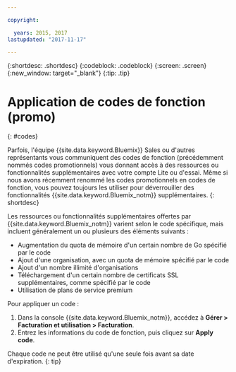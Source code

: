 ```yaml
---

copyright:

  years: 2015, 2017
lastupdated: "2017-11-17"

---
```


{:shortdesc: .shortdesc}
{:codeblock: .codeblock}
{:screen: .screen}
{:new_window: target="_blank"}
{:tip: .tip}

# Application de codes de fonction (promo)
{: #codes}

Parfois, l'équipe {{site.data.keyword.Bluemix}} Sales ou d'autres représentants vous communiquent des codes de fonction (précédemment nommés codes promotionnels) vous donnant accès à des ressources ou fonctionnalités supplémentaires avec votre compte Lite ou d'essai. Même si nous avons récemment renommé les codes promotionnels en codes de fonction, vous pouvez toujours les utiliser pour déverrouiller des fonctionnalités {{site.data.keyword.Bluemix_notm}} supplémentaires.
{: shortdesc}

Les ressources ou fonctionnalités supplémentaires offertes par {{site.data.keyword.Bluemix_notm}} varient selon le code spécifique, mais incluent généralement un ou plusieurs des éléments suivants :

  * Augmentation du quota de mémoire d'un certain nombre de Go spécifié par le code
  * Ajout d'une organisation, avec un quota de mémoire spécifié par le code
  * Ajout d'un nombre illimité d'organisations
  * Téléchargement d'un certain nombre de certificats SSL supplémentaires, comme spécifié par le code
  * Utilisation de plans de service premium

Pour appliquer un code :

1. Dans la console {{site.data.keyword.Bluemix_notm}}, accédez à **Gérer > Facturation et utilisation > Facturation**.
2. Entrez les informations du code de fonction, puis cliquez sur **Apply code**.

Chaque code ne peut être utilisé qu'une seule fois avant sa date d'expiration.
{: tip}

